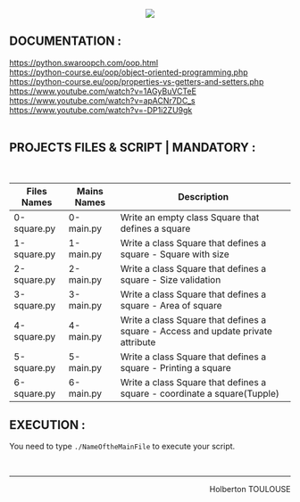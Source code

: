 <p align="center">
        <img src="https://capsule-render.vercel.app/api?type=waving&color=auto&height=250&section=header&text=PYTHON%20Classes%20lists&fontSize=84&animation=fadeIn&fontAlignY=38&desc=SECOND%20Semester%20|%2011/25%20PROJET%20C#&descAlignY=51&descAlign=62">
</p>

## DOCUMENTATION :  
https://python.swaroopch.com/oop.html  
https://python-course.eu/oop/object-oriented-programming.php  
https://python-course.eu/oop/properties-vs-getters-and-setters.php  
https://www.youtube.com/watch?v=1AGyBuVCTeE  
https://www.youtube.com/watch?v=apACNr7DC_s  
https://www.youtube.com/watch?v=-DP1i2ZU9gk  
<br/>

## PROJECTS FILES & SCRIPT | MANDATORY :
<br/>

| Files Names  |      Mains Names     | Description        |
| ----------- | ---------------------|------|
| 0-square.py | 0-main.py | Write an empty class Square that defines a square |
| 1-square.py | 1-main.py | Write a class Square that defines a square - Square with size |
| 2-square.py | 2-main.py | Write a class Square that defines a square - Size validation |
| 3-square.py | 3-main.py | Write a class Square that defines a square - Area of square |
| 4-square.py | 4-main.py | Write a class Square that defines a square - Access and update private attribute |
| 5-square.py | 5-main.py | Write a class Square that defines a square - Printing a square |
| 6-square.py | 6-main.py | Write a class Square that defines a square - coordinate a square(Tupple)|

## EXECUTION :
You need to type `./NameOftheMainFile` to execute your script.

<br/><hr>
<p align="right">Holberton TOULOUSE</p>
